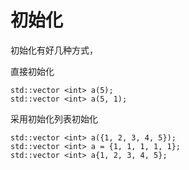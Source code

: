 # 初始化
初始化有好几种方式，

直接初始化
```
std::vector <int> a(5);
std::vector <int> a(5, 1);
```
采用初始化列表初始化
```
std::vector <int> a({1, 2, 3, 4, 5});
std::vector <int> a = {1, 1, 1, 1, 1};
std::vector <int> a{1, 2, 3, 4, 5};
```